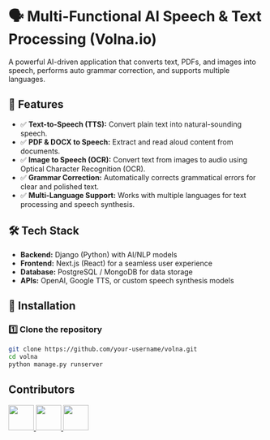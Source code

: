 # 🗣️ Multi-Functional AI Speech & Text Processing (Volna.io)



A powerful AI-driven application that converts text, PDFs, and images into speech, performs auto grammar correction, and supports multiple languages.

## 🚀 Features

- ✅ **Text-to-Speech (TTS):** Convert plain text into natural-sounding speech.
- ✅ **PDF & DOCX to Speech:** Extract and read aloud content from documents.
- ✅ **Image to Speech (OCR):** Convert text from images to audio using Optical Character Recognition (OCR).
- ✅ **Grammar Correction:** Automatically corrects grammatical errors for clear and polished text.
- ✅ **Multi-Language Support:** Works with multiple languages for text processing and speech synthesis.

## 🛠️ Tech Stack

- **Backend:** Django (Python) with AI/NLP models
- **Frontend:** Next.js (React) for a seamless user experience
- **Database:** PostgreSQL / MongoDB for data storage
- **APIs:** OpenAI, Google TTS, or custom speech synthesis models

## 📂 Installation

### 1️⃣ Clone the repository
```bash
git clone https://github.com/your-username/volna.git
cd volna
python manage.py runserver
```

## Contributors

<a href="https://github.com/devangvangane">
  <img src="https://github.com/devangvangane.png" width="50" height="50" />
</a>

<a href="https://github.com/Dhruv00421">
  <img src="https://github.com/Dhruv00421.png" width="50" height="50" />
</a>



<a href="https://github.com/surajit-pal">
  <img src="https://github.com/surajit-pal.png" width="50" height="50" />
</a>


